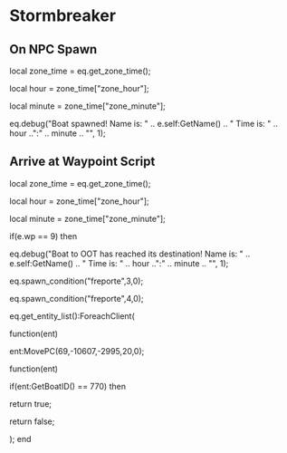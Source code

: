 # Stormbreaker
## On NPC Spawn

local zone_time = eq.get_zone_time();

local hour = zone_time["zone_hour"];

local minute = zone_time["zone_minute"];

eq.debug("Boat spawned! Name is: " .. e.self:GetName() .. " Time is: " .. hour ..":" .. minute .. "", 1);
## Arrive at Waypoint Script

local zone_time = eq.get_zone_time();

local hour = zone_time["zone_hour"];

local minute = zone_time["zone_minute"];

if(e.wp == 9) then


eq.debug("Boat to OOT has reached its destination! Name is: " .. e.self:GetName() .. " Time is: " .. hour ..":" .. minute .. "", 1);


eq.spawn_condition("freporte",3,0);


eq.spawn_condition("freporte",4,0);


eq.get_entity_list():ForeachClient(



function(ent)




ent:MovePC(69,-10607,-2995,20,0);






function(ent)



 
if(ent:GetBoatID() == 770) then





return true;







return false;




);
end